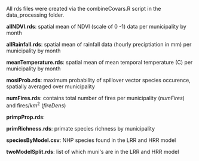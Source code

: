  All rds files were created via the combineCovars.R script in the data_processing folder.

**allNDVI.rds**: spatial mean of NDVI (scale of 0 -1) data per municipality by month

**allRainfall.rds**: spatial mean of rainfall data (hourly preciptiation in mm) per municipality by month

**meanTemperature.rds**: spatial mean of mean temporal temperature (C) per municipality by month

**mosiProb.rds**: maximum probability of spillover vector species occurence, spatially averaged over municipality

**numFires.rds**: contains total number of fires per municipality (*numFires*) and fires/$km^2$ (*fireDens*)

**primpProp.rds**: 

**primRichness.rds**: primate species richness by municipality

**speciesByModel.csv**: NHP species found in the LRR and HRR model

**twoModelSplit.rds**: list of which muni's are in the LRR and HRR model 

